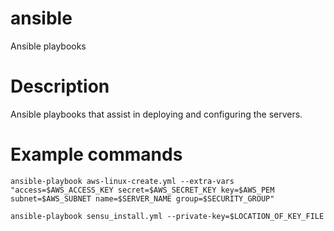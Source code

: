 # ansible
Ansible playbooks

# Description
Ansible playbooks that assist in deploying and configuring the servers.

# Example commands
```
ansible-playbook aws-linux-create.yml --extra-vars "access=$AWS_ACCESS_KEY secret=$AWS_SECRET_KEY key=$AWS_PEM subnet=$AWS_SUBNET name=$SERVER_NAME group=$SECURITY_GROUP"
```

```
ansible-playbook sensu_install.yml --private-key=$LOCATION_OF_KEY_FILE
```
